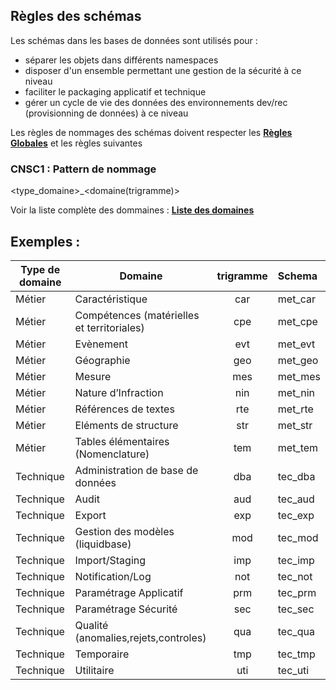 ## Règles des schémas
Les schémas dans les bases de données sont utilisés pour :
- séparer les objets dans différents namespaces
- disposer d'un ensemble permettant une gestion de la sécurité à ce niveau
- faciliter le packaging applicatif et technique
- gérer un cycle de vie des données des environnements dev/rec (provisionning de données) à ce niveau

Les règles de nommages des schémas doivent respecter les **[Règles Globales](GlobalRules.md)** et les règles suivantes

### CNSC1 : Pattern de nommage
\<type_domaine>_\<domaine(trigramme)>

Voir la liste complète des dommaines : **[Liste des domaines](DomainsList.md)**


## Exemples :

|Type de domaine | Domaine                                      | trigramme | Schema  |
|--------------- | ------------------                           | :--------:|:--------|
|Métier          |Caractéristique                         	    | car       | met_car |
|Métier          |Compétences (matérielles et territoriales)    | cpe       | met_cpe |
|Métier          |Evènement                               	    | evt       | met_evt |
|Métier          |Géographie                	                | geo       | met_geo |
|Métier          |Mesure                                        | mes       | met_mes |
|Métier          |Nature d’Infraction                           | nin       | met_nin |
|Métier          |Références de textes                      	| rte       | met_rte |
|Métier          |Eléments de structure                         | str       | met_str |
|Métier          |Tables élémentaires (Nomenclature)        	| tem       | met_tem |
|Technique       |Administration de base de données             | dba       | tec_dba |
|Technique       |Audit	                                        | aud       | tec_aud |
|Technique       |Export                                        | exp       | tec_exp |
|Technique       |Gestion des modèles (liquidbase)	            | mod       | tec_mod |
|Technique       |Import/Staging	                            | imp       | tec_imp |
|Technique       |Notification/Log	                            | not       | tec_not |
|Technique       |Paramétrage Applicatif	                    | prm       | tec_prm |
|Technique       |Paramétrage Sécurité	                        | sec       | tec_sec |
|Technique       |Qualité (anomalies,rejets,controles)          | qua       | tec_qua |
|Technique       |Temporaire                                    | tmp       | tec_tmp |
|Technique       |Utilitaire                                    | uti       | tec_uti |
              
